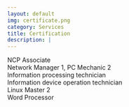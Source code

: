 ```yaml
---
layout: default
img: certificate.png
category: Services
title: Certification
description: |
---
```

NCP Associate<br>
Network Manager 1, PC Mechanic 2<br>
Information processing technician<br>
Information device operation technician<br>
Linux Master 2<br>
Word Processor<br>
